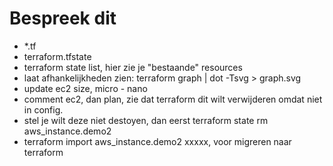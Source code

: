 # Bespreek dit

- *.tf
- terraform.tfstate
- terraform state list, hier zie je "bestaande" resources
- laat afhankelijkheden zien: terraform graph | dot -Tsvg > graph.svg
- update ec2 size, micro - nano
- comment ec2, dan plan, zie dat terraform dit wilt verwijderen omdat niet in config.
- stel je wilt deze niet destoyen, dan eerst terraform state rm aws_instance.demo2
- terraform import aws_instance.demo2 xxxxx, voor migreren naar terraform
